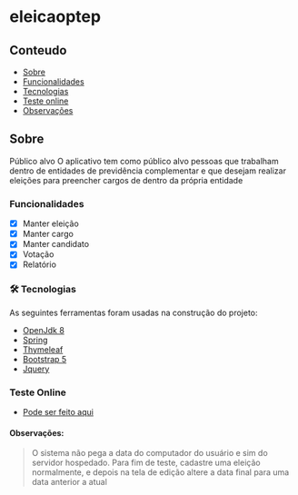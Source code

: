 # eleicaoptep

## Conteudo
* [Sobre](#sobre)
* [Funcionalidades](#funcionalidades)
* [Tecnologias](#-tecnologias)
* [Teste online](#teste-online)
* [Observações](#teste-online)


## Sobre
Público alvo
O aplicativo tem como público alvo pessoas que trabalham dentro de entidades de previdência
complementar e que desejam realizar eleições para preencher cargos de dentro da própria
entidade

### Funcionalidades

- [x] Manter eleição
- [x] Manter cargo
- [x] Manter candidato
- [x] Votação
- [x] Relatório 

### 🛠 Tecnologias

As seguintes ferramentas foram usadas na construção do projeto:

- [OpenJdk 8](https://developers.redhat.com/products/openjdk/download?sc_cid7013a000002wKHtAAM/)
- [Spring](https://start.spring.io/)
- [Thymeleaf](https://www.thymeleaf.org/)
- [Bootstrap 5](https://getbootstrap.com/docs/5.0/getting-started/introduction/)
- [Jquery](https://jquery.com/)
	
### Teste Online
- [Pode ser feito aqui](http://eleicaoptep.herokuapp.com/ptepeleicoes/)



#### Observações:
> O sistema não pega a data do computador do usuário e sim do servidor hospedado. Para fim de teste, cadastre uma eleição normalmente, e depois na tela de edição altere a data final para uma data anterior a atual
